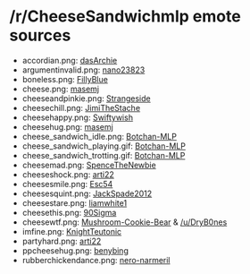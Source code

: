 /r/CheeseSandwichmlp emote sources
==================================

* accordian.png: [dasArchie](http://dasarchie.deviantart.com/art/Cheese-Sandwich-with-accordion-431148581)
* argumentinvalid.png: [nano23823](http://nano23823.deviantart.com/art/Cheese-Sandwich-and-the-tuba-mouse-442455252)
* boneless.png: [FillyBlue](http://fillyblue.deviantart.com/art/Flop-flop-429217158)
* cheese.png: [masemj](http://masemj.deviantart.com/art/Cheese-Sandwich-Finalized-431122308)
* cheeseandpinkie.png: [Strangeside](http://strangeside.deviantart.com/art/The-Super-Duper-Party-Ponies-431085826)
* cheesechill.png: [JimiTheStache](http://jimithestache.deviantart.com/art/Swimmin-With-Cheese-440145102)
* cheesehappy.png: [Swiftywish](http://swiftywish.deviantart.com/art/Cheese-Sandwich-431180769)
* cheesehug.png: [masemj](http://masemj.deviantart.com/art/Cheese-In-Your-Knees-435782255)
* cheese_sandwich_idle.png: [Botchan-MLP](http://botchan-mlp.deviantart.com/art/Cheese-Sandwich-idle-431883913)
* cheese_sandwich_playing.gif: [Botchan-MLP](http://botchan-mlp.deviantart.com/art/Cheese-Sandwich-playing-accordion-432095301)
* cheese_sandwich_trotting.gif: [Botchan-MLP](http://botchan-mlp.deviantart.com/art/Cheese-Sandwich-trotting-431814984)
* cheesemad.png: [SpenceTheNewbie](http://spencethenewbie.deviantart.com/art/Stern-Cheese-Sandwich-438678087)
* cheeseshock.png: [arti22](http://arti22.deviantart.com/art/Cheese-Sandwich-is-confused-431530353)
* cheesesmile.png: [Esc54](http://esc54.deviantart.com/art/Make-a-wish-it-s-your-birthday-430940480)
* cheesesquint.png: [JackSpade2012](http://jackspade2012.deviantart.com/art/Cheese-Sandwich-Face-430977717)
* cheesestare.png: [liamwhite1](http://liamwhite1.deviantart.com/art/Cheese-Sandwich-says-hi-430862886)
* cheesethis.png: [90Sigma](http://90sigma.deviantart.com/art/Cheese-Sandwich-431281123)
* cheesewtf.png: [Mushroom-Cookie-Bear](http://mushroom-cookie-bear.deviantart.com/art/Unfortunate-Implications-456422015) & [/u/DryB0nes](http://i.imgur.com/Hmvovam.jpg)
* imfine.png: [KnightTeutonic](http://knightteutonic.deviantart.com/art/Pinkie-Pie-what-no-I-m-perfectly-fine-432770262)
* partyhard.png: [arti22](http://arti22.deviantart.com/art/Colt-Cheese-Sandwich-Vector-431077670)
* ppcheesehug.png: [benybing](http://benybing.deviantart.com/art/Pinkie-and-Cheese-435994933)
* rubberchickendance.png: [nero-narmeril](http://nero-narmeril.deviantart.com/art/Do-the-rubber-chicken-dance-431016937)
